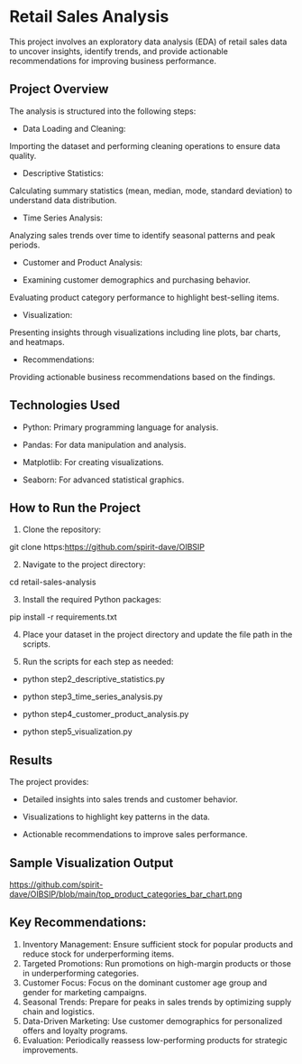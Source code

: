 # Retail Sales Analysis

This project involves an exploratory data analysis (EDA) of retail sales data to uncover insights, identify trends, and provide actionable recommendations for improving business performance.

## Project Overview

The analysis is structured into the following steps:

- Data Loading and Cleaning:

Importing the dataset and performing cleaning operations to ensure data quality.

- Descriptive Statistics:

Calculating summary statistics (mean, median, mode, standard deviation) to understand data distribution.

- Time Series Analysis:

Analyzing sales trends over time to identify seasonal patterns and peak periods.

- Customer and Product Analysis:

- Examining customer demographics and purchasing behavior.

Evaluating product category performance to highlight best-selling items.

- Visualization:

Presenting insights through visualizations including line plots, bar charts, and heatmaps.

- Recommendations:

Providing actionable business recommendations based on the findings.

## Technologies Used

- Python: Primary programming language for analysis.

- Pandas: For data manipulation and analysis.

- Matplotlib: For creating visualizations.

- Seaborn: For advanced statistical graphics.

## How to Run the Project

1. Clone the repository:

git clone https:https://github.com/spirit-dave/OIBSIP

2. Navigate to the project directory:

cd retail-sales-analysis

3. Install the required Python packages:

pip install -r requirements.txt

4. Place your dataset in the project directory and update the file path in the scripts.

5. Run the scripts for each step as needed:
  
- python step2_descriptive_statistics.py

- python step3_time_series_analysis.py

- python step4_customer_product_analysis.py

- python step5_visualization.py

## Results

The project provides:

- Detailed insights into sales trends and customer behavior.

- Visualizations to highlight key patterns in the data.

- Actionable recommendations to improve sales performance.

## Sample Visualization Output
https://github.com/spirit-dave/OIBSIP/blob/main/top_product_categories_bar_chart.png

## Key Recommendations:

1.	Inventory Management: Ensure sufficient stock for popular products and reduce stock for underperforming items.
2.	Targeted Promotions: Run promotions on high-margin products or those in underperforming categories.
3.	Customer Focus: Focus on the dominant customer age group and gender for marketing campaigns.
4.	Seasonal Trends: Prepare for peaks in sales trends by optimizing supply chain and logistics.
5.	Data-Driven Marketing: Use customer demographics for personalized offers and loyalty programs.
6.	Evaluation: Periodically reassess low-performing products for strategic improvements.


